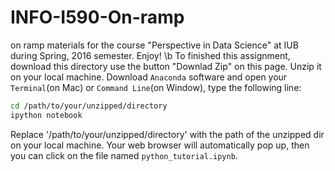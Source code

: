 # INFO-I590-On-ramp
on ramp materials for the course "Perspective in Data Science" at IUB during Spring, 2016 semester.
Enjoy!
\b
To finished this assignment, download this directory use the button "Downlad Zip" on this page. Unzip it on your local machine. Download `Anaconda` software and open your `Terminal`(on Mac) or `Command Line`(on Window), type the following line:

```bash
cd /path/to/your/unzipped/directory
ipython notebook
```
Replace '/path/to/your/unzipped/directory' with the path of the unzipped dir on your local machine.
Your web browser will automatically pop up, then you can click on the file named `python_tutorial.ipynb`.
